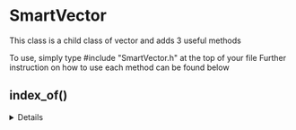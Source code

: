 # SmartVector
This class is a child class of vector and adds 3 useful methods

To use, simply type #include "SmartVector.h" at the top of your file
Further instruction on how to use each method can be found below

## index_of()
<details>

Returns the index of a specified object  

Parameter -->  

T obj: Object you want to find  

(Make sure your vector only contains objects of type T)  


```cpp
SmartVector<string> vec;
vec.push_back("5");
cout << vec.index_of("5") << "\n"; //prints 0
```

</details>
